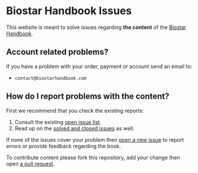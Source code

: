 # Biostar Handbook Issues

This website is meant to solve issues regarding **the content** of the [Biostar Handbook][book].

## Account related problems?

If you have a problem with your order, payment or account send an email to: 

* `contact@biostarhandbook.com`

## How do I report problems with the content?

First we recommend that you check the existing reports:

1. Consult the existing [open issue list][issues]. 
2. Read up on the [solved and closed issues][closed] as well.

If none of the issues cover your problem then [open a new issue][new] to report errors or provide feedback regarding the book.

To contribute content please fork this repository, add your change then open [a pull request][pull].

[issues]: https://github.com/biostars/biostar-handbook-issues/issues
[new]: https://github.com/biostars/biostar-handbook-issues/issues/new
[closed]: https://github.com/biostars/biostar-handbook-issues/issues?q=is%3Aissue+is%3Aclosed
[book]: https://www.biostarhandbook.com/
[pull]: https://help.github.com/articles/about-pull-requests/

